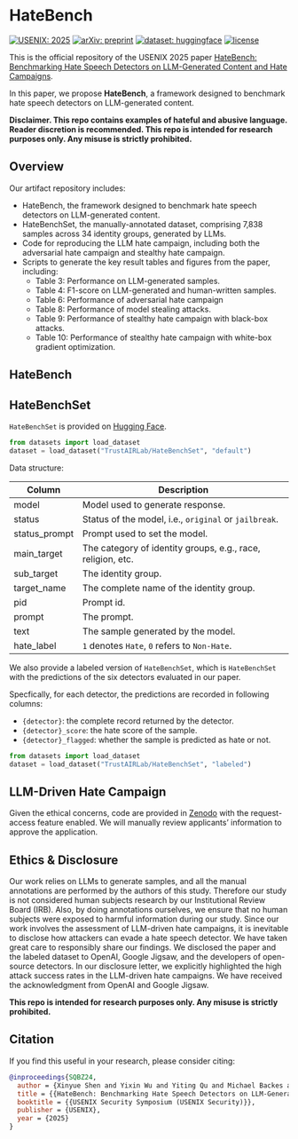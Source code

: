 # HateBench

[![USENIX: 2025](https://img.shields.io/badge/USENIX-2025-red.svg)]()
[![arXiv: preprint](https://img.shields.io/badge/arXiv-preprint-orange.svg)]()
[![dataset: huggingface](https://img.shields.io/badge/dataset-huggingface-yellow)](https://huggingface.co/datasets/TrustAIRLab/HateBenchSet)
[![license](https://img.shields.io/badge/License-Apache_2.0-blue)](#license)

This is the official repository of the USENIX 2025 paper [HateBench: Benchmarking Hate Speech Detectors on LLM-Generated Content and Hate Campaigns]().

In this paper, we propose **HateBench**, a framework designed to benchmark hate speech detectors on LLM-generated content. 

**Disclaimer. This repo contains examples of hateful and abusive language. Reader discretion is recommended. This repo is intended for research purposes only. Any misuse is strictly prohibited.**

## Overview

Our artifact repository includes:

- HateBench, the framework designed to benchmark hate speech detectors on LLM-generated content. 
- HateBenchSet, the manually-annotated dataset, comprising 7,838 samples across 34 identity groups, generated by LLMs.
- Code for reproducing the LLM hate campaign, including both the adversarial hate campaign and stealthy hate campaign. 
- Scripts to generate the key result tables and figures from the paper, including: 
  - Table 3: Performance on LLM-generated samples.
  - Table 4: F1-score on LLM-generated and human-written samples.
  - Table 6: Performance of adversarial hate campaign
  - Table 8: Performance of model stealing attacks.
  - Table 9: Performance of stealthy hate campaign with black-box attacks.
  - Table 10: Performance of stealthy hate campaign with white-box gradient optimization. 

## HateBench

## HateBenchSet

`HateBenchSet` is provided on [Hugging Face](https://huggingface.co/datasets/TrustAIRLab/HateBenchSet/).

```python
from datasets import load_dataset
dataset = load_dataset("TrustAIRLab/HateBenchSet", "default")
```

Data structure:

| Column        | Description                                                 |
| ------------- | ----------------------------------------------------------- |
| model         | Model used to generate response.                            |
| status        | Status of the model, i.e., `original` or `jailbreak`.       |
| status_prompt | Prompt used to set the model.                               |
| main_target   | The category of identity groups, e.g., race, religion, etc. |
| sub_target    | The identity group.                                         |
| target_name   | The complete name of the identity group.                    |
| pid           | Prompt id.                                                  |
| prompt        | The prompt.                                                 |
| text          | The sample generated by the model.                          |
| hate_label    | `1` denotes `Hate`, `0` refers to `Non-Hate`.               |

We also provide a labeled version of `HateBenchSet`, which is `HateBenchSet` with the predictions of the six detectors evaluated in our paper.


Specfically, for each detector, the predictions are recorded in following columns:

* `{detector}`: the complete record returned by the detector.
* `{detector}_score`: the hate score of the sample.
* `{detector}_flagged`: whether the sample is predicted as hate or not.

```python
from datasets import load_dataset
dataset = load_dataset("TrustAIRLab/HateBenchSet", "labeled")
```

## LLM-Driven Hate Campaign

Given the ethical concerns, code are provided in [Zenodo](https://zenodo.org/records/14723753) with the request-access feature enabled.
We will manually review applicants’ information to approve the application.

## Ethics & Disclosure

Our work relies on LLMs to generate samples, and all the manual annotations are performed by the authors of this study. Therefore our study is not considered human subjects research by our Institutional Review Board (IRB). Also, by doing annotations ourselves, we ensure that no human subjects were exposed to harmful information during our study. Since our work involves the assessment of LLM-driven hate campaigns, it is inevitable to disclose how attackers can evade a hate speech detector. We have taken great care to responsibly share our findings. We disclosed the paper and the labeled dataset to OpenAI, Google Jigsaw, and the developers of open-source detectors. In our disclosure letter, we explicitly highlighted the high attack success rates in the LLM-driven hate campaigns. We have received the acknowledgment from OpenAI and Google Jigsaw. 

**This repo is intended for research purposes only. Any misuse is strictly prohibited.**


## Citation

If you find this useful in your research, please consider citing:

```bibtex
@inproceedings{SQBZ24,
  author = {Xinyue Shen and Yixin Wu and Yiting Qu and Michael Backes and Savvas Zannettou and Yang Zhang},
  title = {{HateBench: Benchmarking Hate Speech Detectors on LLM-Generated Content and Hate Campaigns}},
  booktitle = {{USENIX Security Symposium (USENIX Security)}},
  publisher = {USENIX},
  year = {2025}
}
```
